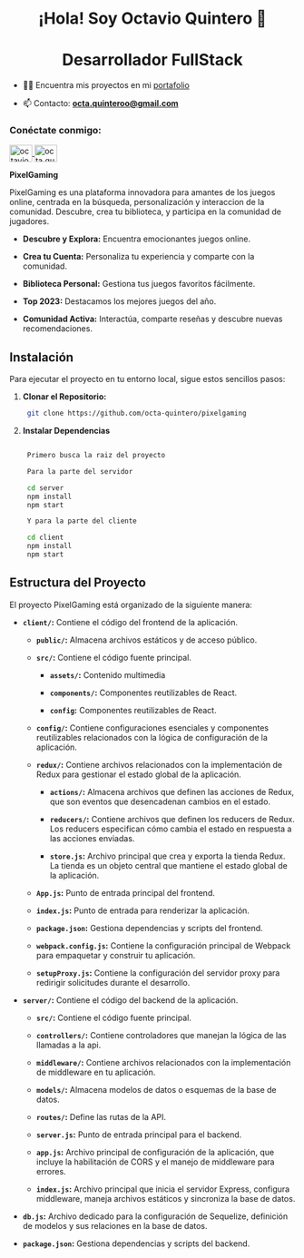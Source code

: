 <h1 align="center">¡Hola! Soy Octavio Quintero 👋</h1>
<h1 align="center">Desarrollador FullStack </h1>

- 👨‍💻 Encuentra mis proyectos en mi [portafolio](https://octavioquintero.vercel.app/)

- 📫 Contacto: **octa.quinteroo@gmail.com**

<h3 align="left">Conéctate conmigo:</h3>
<p align="left">
  <a href="https://linkedin.com/in/octavio-quintero" target="blank">
    <img align="center" src="https://raw.githubusercontent.com/rahuldkjain/github-profile-readme-generator/master/src/images/icons/Social/linked-in-alt.svg" alt="octavio-quintero" height="30" width="40" />
  </a>
  <a href="https://instagram.com/octa.quintero" target="blank">
    <img align="center" src="https://raw.githubusercontent.com/rahuldkjain/github-profile-readme-generator/master/src/images/icons/Social/instagram.svg" alt="octa.quintero" height="30" width="40" />
  </a>
</p>

<p><b>PixelGaming</b></p>

PixelGaming es una plataforma innovadora para amantes de los juegos online, centrada en la búsqueda, personalización y interaccion de la comunidad. Descubre, crea tu biblioteca, y participa en la comunidad de jugadores.

- **Descubre y Explora:** Encuentra emocionantes juegos online.
  
- **Crea tu Cuenta:** Personaliza tu experiencia y comparte con la comunidad.

- **Biblioteca Personal:** Gestiona tus juegos favoritos fácilmente.

- **Top 2023:** Destacamos los mejores juegos del año.

- **Comunidad Activa:** Interactúa, comparte reseñas y descubre nuevas recomendaciones.

## Instalación

Para ejecutar el proyecto en tu entorno local, sigue estos sencillos pasos:

1. **Clonar el Repositorio:**
   ```bash
    git clone https://github.com/octa-quintero/pixelgaming

2. **Instalar Dependencias**

   ```bash

    Primero busca la raiz del proyecto

    Para la parte del servidor

    cd server
    npm install
    npm start

    Y para la parte del cliente

    cd client
    npm install
    npm start

## Estructura del Proyecto

El proyecto PixelGaming está organizado de la siguiente manera:

- **`client/`:** Contiene el código del frontend de la aplicación.

  - **`public/`:** Almacena archivos estáticos y de acceso público.

  - **`src/`:** Contiene el código fuente principal.

      - **`assets/`:** Contenido multimedia

      - **`components/`:** Componentes reutilizables de React.

      - **`config`:** Componentes reutilizables de React.

  - **`config/`:** Contiene configuraciones esenciales y componentes reutilizables relacionados con la lógica de configuración de la aplicación.

  - **`redux/`:** Contiene archivos relacionados con la implementación de Redux para gestionar el estado global de la aplicación.

      - **`actions/`:** Almacena archivos que definen las acciones de Redux, que son eventos que desencadenan cambios en el estado.

      - **`reducers/`:** Contiene archivos que definen los reducers de Redux. Los reducers especifican cómo cambia el estado en respuesta a las acciones enviadas.

      - **`store.js`:** Archivo principal que crea y exporta la tienda Redux. La tienda es un objeto central que mantiene el estado global de la aplicación.

  - **`App.js`:** Punto de entrada principal del frontend.

  - **`index.js`:** Punto de entrada para renderizar la aplicación.

  - **`package.json`:** Gestiona dependencias y scripts del frontend.

  - **`webpack.config.js`:** Contiene la configuración principal de Webpack para empaquetar y construir tu aplicación.

  - **`setupProxy.js`:** Contiene la configuración del servidor proxy para redirigir solicitudes durante el desarrollo.



- **`server/`:** Contiene el código del backend de la aplicación.

  - **`src/`:** Contiene el código fuente principal.

  - **`controllers/`:** Contiene controladores que manejan la lógica de las llamadas a la api.

  - **`middleware/`:** Contiene archivos relacionados con la implementación de middleware en tu aplicación.

  - **`models/`:** Almacena modelos de datos o esquemas de la base de datos.

  - **`routes/`:** Define las rutas de la API.

  - **`server.js`:** Punto de entrada principal para el backend.

  - **`app.js`:** Archivo principal de configuración de la aplicación, que incluye la habilitación de CORS y el manejo de middleware para errores.

  - **`index.js`:** Archivo principal que inicia el servidor Express, configura middleware, maneja archivos estáticos y sincroniza la base de datos.

- **`db.js`:** Archivo dedicado para la configuración de Sequelize, definición de modelos y sus relaciones en la base de datos.

- **`package.json`:** Gestiona dependencias y scripts del backend.





